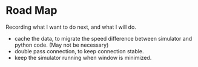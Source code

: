 # Road Map

Recording what I want to do next, and what I will do.

- cache the data, to migrate the speed difference between simulator and python code. (May not be necessary)
- double pass connection, to keep connection stable.
- keep the simulator running when window is minimized.
